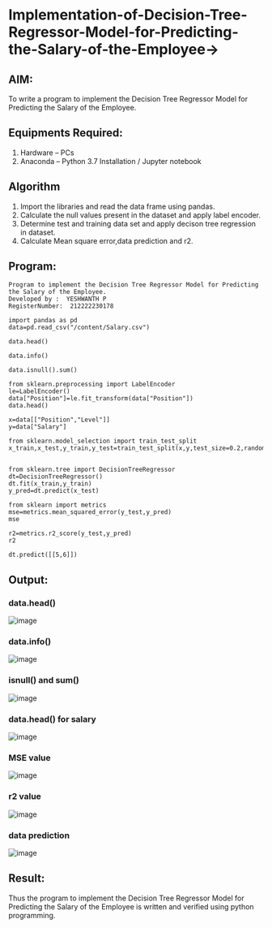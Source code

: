 # Implementation-of-Decision-Tree-Regressor-Model-for-Predicting-the-Salary-of-the-Employee->

## AIM:
To write a program to implement the Decision Tree Regressor Model for Predicting the Salary of the Employee.

## Equipments Required:
1. Hardware – PCs
2. Anaconda – Python 3.7 Installation / Jupyter notebook

## Algorithm
1. Import the libraries and read the data frame using pandas.
2. Calculate the null values present in the dataset and apply label encoder.
3. Determine test and training data set and apply decison tree regression in dataset.
4. Calculate Mean square error,data prediction and r2.
   
## Program:
```
Program to implement the Decision Tree Regressor Model for Predicting the Salary of the Employee.
Developed by :  YESHWANTH P
RegisterNumber:  212222230178

import pandas as pd
data=pd.read_csv("/content/Salary.csv")

data.head()

data.info()

data.isnull().sum()

from sklearn.preprocessing import LabelEncoder
le=LabelEncoder()
data["Position"]=le.fit_transform(data["Position"])
data.head()

x=data[["Position","Level"]]
y=data["Salary"]

from sklearn.model_selection import train_test_split
x_train,x_test,y_train,y_test=train_test_split(x,y,test_size=0.2,random_state=2)


from sklearn.tree import DecisionTreeRegressor
dt=DecisionTreeRegressor()
dt.fit(x_train,y_train)
y_pred=dt.predict(x_test)

from sklearn import metrics
mse=metrics.mean_squared_error(y_test,y_pred)
mse

r2=metrics.r2_score(y_test,y_pred)
r2

dt.predict([[5,6]])

```

## Output:
###  data.head()
![image](https://github.com/Pradeeppachiyappan/Implementation-of-Decision-Tree-Regressor-Model-for-Predicting-the-Salary-of-the-Employee/assets/118707347/28aad147-456e-4125-b8cb-794f2e928cbd)

### data.info()
![image](https://github.com/Pradeeppachiyappan/Implementation-of-Decision-Tree-Regressor-Model-for-Predicting-the-Salary-of-the-Employee/assets/118707347/68fc8956-7472-41b3-a667-4720d5c16a54)

### isnull() and sum()
![image](https://github.com/Pradeeppachiyappan/Implementation-of-Decision-Tree-Regressor-Model-for-Predicting-the-Salary-of-the-Employee/assets/118707347/232eeb1d-9389-44fb-8d38-3b9c79f79f56)

### data.head() for salary
![image](https://github.com/Pradeeppachiyappan/Implementation-of-Decision-Tree-Regressor-Model-for-Predicting-the-Salary-of-the-Employee/assets/118707347/224bf96d-31f7-427d-b72d-eb794f35f2e9)

### MSE value
![image](https://github.com/Pradeeppachiyappan/Implementation-of-Decision-Tree-Regressor-Model-for-Predicting-the-Salary-of-the-Employee/assets/118707347/fd5b08bd-2489-40b2-8787-a267b435e618)

### r2 value
![image](https://github.com/Pradeeppachiyappan/Implementation-of-Decision-Tree-Regressor-Model-for-Predicting-the-Salary-of-the-Employee/assets/118707347/23a357b0-ce32-4269-b3b3-029f8f4b5b75)

### data prediction
![image](https://github.com/Pradeeppachiyappan/Implementation-of-Decision-Tree-Regressor-Model-for-Predicting-the-Salary-of-the-Employee/assets/118707347/0bb0896f-8bb7-4b89-9a2e-c12c779029c8)

## Result:
Thus the program to implement the Decision Tree Regressor Model for Predicting the Salary of the Employee is written and verified using python programming.
